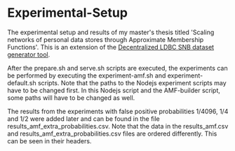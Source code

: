 # Experimental-Setup
The experimental setup and results of my master's thesis titled 'Scaling networks of personal data stores through Approximate Membership Functions'. This is an extension of the [Decentralized LDBC SNB dataset generator tool](https://github.com/rubensworks/ldbc-snb-decentralized).

After the prepare.sh and serve.sh scripts are executed, the experiments can be performed by executing the experiment-amf.sh and experiment-default.sh scripts. Note that the paths to the Nodejs experiment scripts may have to be changed first. In this Nodejs script and the AMF-builder script, some paths will have to be changed as well.

The results from the experiments with false positive probabilities 1/4096, 1/4 and 1/2 were added later and can be found in the file results_amf_extra_probabilities.csv. Note that the data in the results_amf.csv and results_amf_extra_probabilities.csv files are ordered differently. This can be seen in their headers.
